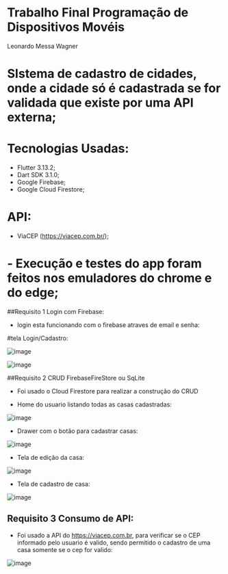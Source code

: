 # Trabalho Final Programação de Dispositivos Movéis

Leonardo Messa Wagner

# SIstema de cadastro de cidades, onde a cidade só é cadastrada se for validada que existe por uma API externa;

# Tecnologias Usadas:

  - Flutter 3.13.2;
  - Dart SDK 3.1.0;
  - Google Firebase;
  - Google Cloud Firestore;

# API:

 -  ViaCEP (https://viacep.com.br/);


# - Execução e testes do app foram feitos nos emuladores do chrome e do edge;


   ##Requisito 1 Login com Firebase:

   - login esta funcionando com o firebase atraves de email e senha:

  #tela Login/Cadastro:

  ![image](https://github.com/LeonardoMessaWagner/flutter_trabalho/assets/62308324/700f4d82-8eda-4784-af44-c6268293d3a9)

  ![image](https://github.com/LeonardoMessaWagner/flutter_trabalho/assets/62308324/1bfac8ed-cd6a-4283-877f-bdf0df6d99a2)


  ##Requisito 2 CRUD FirebaseFireStore ou SqLite

   - Foi usado o Cloud Firestore para realizar a construção do CRUD

  - Home do usuario listando todas as casas cadastradas:

  ![image](https://github.com/LeonardoMessaWagner/flutter_trabalho/assets/62308324/673cfb6a-aea4-454b-b674-477b078fb58e)

  - Drawer com o botão para cadastrar casas:
  
  ![image](https://github.com/LeonardoMessaWagner/flutter_trabalho/assets/62308324/b10a922a-9e5d-40ca-8e99-55d153493a48)

  - Tela de edição da casa:

  ![image](https://github.com/LeonardoMessaWagner/flutter_trabalho/assets/62308324/21b8d403-b24e-4046-93c3-695a5a72fde9)

  - Tela de cadastro de casa:

  ![image](https://github.com/LeonardoMessaWagner/flutter_trabalho/assets/62308324/2ad81e75-2ac0-41c2-87eb-07e4a6d8ee78)

  ## Requisito 3 Consumo de API:

  - Foi usado a API do https://viacep.com.br, para verificar se o CEP informado pelo usuario é valido, sendo permitido o cadastro de uma casa somente se o cep for valido:

  ![image](https://github.com/LeonardoMessaWagner/flutter_trabalho/assets/62308324/0c50e001-b034-4e96-9081-351eca43f97b)

  


  




  




   





